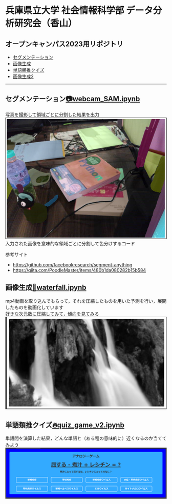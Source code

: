 # 兵庫県立大学 社会情報科学部 データ分析研究会（香山）
## オープンキャンパス2023用リポジトリ

- [セグメンテーション](#section1)
- [画像生成](#section2)
- [単語類推クイズ](#section3)
- [画像生成2](#section4)
---
## セグメンテーション[:camera:webcam_SAM.ipynb](webcam_SAM.ipynb) <a name="section1"></a>
写真を撮影して領域ごとに分割した結果を出力<br>
![セグメンテーションの例](images/segmentation.png)<br>
入力された画像を意味的な領域ごとに分割して色分けするコード

参考サイト
- https://github.com/facebookresearch/segment-anything
- https://qiita.com/PoodleMaster/items/480b1da080282b15b584

## 画像生成[:movie_camera:waterfall.ipynb](waterfall.ipynb)<a name="section2"></a>
mp4動画を取り込んでもらって，それを圧縮したものを用いた予測を行い，展開したものを動画化しています<br>
好きな次元数に圧縮してみて，傾向を見てみる<br>
![アナロジークイズの画像](images/waterfall.png)

## 単語類推クイズ[:fire:quiz_game_v2.ipynb](quiz_game_v2.ipynb)<a name="section3"></a>
単語間を演算した結果，どんな単語と（ある種の意味的に）近くなるのか当ててみよう
![アナロジークイズの画像](images/analogy.png)
